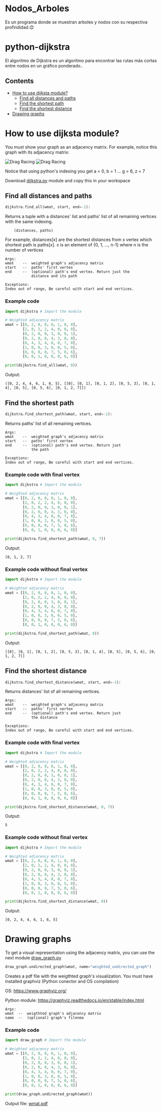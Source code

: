 # Nodos_Arboles
Es un programa donde se muestran arboles y nodos con su respectiva profindidad.😊
# python-dijkstra
El algoritmo de Dijkstra es un algoritmo para encontrar las rutas más cortas entre nodos en un gráfico ponderado..

## Contents

* [How to use dijksta module?](#How-to-use-dijksta-module?)
  * [Find all distances and paths](#Find-all-distances-and-paths)
  * [Find the shortest path](#Find-the-shortest-path)
  * [Find the shortest distance](#Find-the-shortest-distance)
* [Drawing graphs](#Drawing-graphs)


# How to use dijksta module?
You must show your graph as an adjacency matrix. For example, notice this graph with its adjacency matrix:

![Drag Racing](assets/wgraph.png)
![Drag Racing](assets/wmat.png)

Notice that using python's indexing you get a = 0, b = 1 ... g = 6, z = 7

Download [dijkstra.py](https://github.com/stronjol/Nodos_Arboles/blob/main/dijkstra.py) module and copy this in your workspace

## Find all distances and paths
```python
dijkstra.find_all(wmat, start, end=-1):
```

Returns a tuple with a distances' list and paths' list of all remaining vertices with the same indexing.

        (distances, paths)

For example, distances[x] are the shortest distances from x vertex which shortest path is paths[x]. x is an element of {0, 1, ..., n-1} where n is the number of vertices

    Args:
    wmat    --  weighted graph's adjacency matrix
    start   --  paths' first vertex
    end     --  (optional) path's end vertex. Return just the 
                distance and its path

    Exceptions:
    Index out of range, Be careful with start and end vertices.

### Example code
```python
import dijkstra # Import the module

# Weighted adjacency matrix
wmat = [[0, 2, 0, 0, 0, 1, 0, 0],
        [2, 0, 2, 2, 4, 0, 0, 0],
        [0, 2, 0, 0, 3, 0, 0, 1],
        [0, 2, 0, 0, 4, 3, 0, 0],
        [0, 4, 3, 4, 0, 0, 7, 0],
        [1, 0, 0, 3, 0, 0, 5, 0],
        [0, 0, 0, 0, 7, 5, 0, 6],
        [0, 0, 1, 0, 0, 0, 6, 0]]

print(dijkstra.find_all(wmat, 0))
```
Output:
```
([0, 2, 4, 4, 6, 1, 6, 5], [[0], [0, 1], [0, 1, 2], [0, 5, 3], [0, 1, 4], [0, 5], [0, 5, 6], [0, 1, 2, 7]])
```

## Find the shortest path
```python
dijkstra.find_shortest_path(wmat, start, end=-1):
```
Returns paths' list of all remaining vertices.

    Args:
    wmat    --  weighted graph's adjacency matrix
    start   --  paths' first vertex
    end     --  (optional) path's end vertex. Return just
                the path

    Exceptions:
    Index out of range, Be careful with start and end vertices.

### Example code with final vertex
```python
import dijkstra # Import the module

# Weighted adjacency matrix
wmat = [[0, 2, 0, 0, 0, 1, 0, 0],
        [2, 0, 2, 2, 4, 0, 0, 0],
        [0, 2, 0, 0, 3, 0, 0, 1],
        [0, 2, 0, 0, 4, 3, 0, 0],
        [0, 4, 3, 4, 0, 0, 7, 0],
        [1, 0, 0, 3, 0, 0, 5, 0],
        [0, 0, 0, 0, 7, 5, 0, 6],
        [0, 0, 1, 0, 0, 0, 6, 0]]

print(dijkstra.find_shortest_path(wmat, 0, 7))
```
Output:
```
[0, 1, 2, 7]
```
### Example code without final vertex
```python
import dijkstra # Import the module

# Weighted adjacency matrix
wmat = [[0, 2, 0, 0, 0, 1, 0, 0],
        [2, 0, 2, 2, 4, 0, 0, 0],
        [0, 2, 0, 0, 3, 0, 0, 1],
        [0, 2, 0, 0, 4, 3, 0, 0],
        [0, 4, 3, 4, 0, 0, 7, 0],
        [1, 0, 0, 3, 0, 0, 5, 0],
        [0, 0, 0, 0, 7, 5, 0, 6],
        [0, 0, 1, 0, 0, 0, 6, 0]]

print(dijkstra.find_shortest_path(wmat, 0))
```
Output:
```
[[0], [0, 1], [0, 1, 2], [0, 5, 3], [0, 1, 4], [0, 5], [0, 5, 6], [0, 1, 2, 7]]
```

## Find the shortest distance
```python
dijkstra.find_shortest_distance(wmat, start, end=-1):
```
Returns distances' list of all remaining vertices.

    Args:
    wmat    --  weighted graph's adjacency matrix
    start   --  paths' first vertex
    end     --  (optional) path's end vertex. Return just
                the distance

    Exceptions:
    Index out of range, Be careful with start and end vertices.

### Example code with final vertex
```python
import dijkstra # Import the module

# Weighted adjacency matrix
wmat = [[0, 2, 0, 0, 0, 1, 0, 0],
        [2, 0, 2, 2, 4, 0, 0, 0],
        [0, 2, 0, 0, 3, 0, 0, 1],
        [0, 2, 0, 0, 4, 3, 0, 0],
        [0, 4, 3, 4, 0, 0, 7, 0],
        [1, 0, 0, 3, 0, 0, 5, 0],
        [0, 0, 0, 0, 7, 5, 0, 6],
        [0, 0, 1, 0, 0, 0, 6, 0]]

print(dijkstra.find_shortest_distance(wmat, 0, 7))

```
Output:
```
5
```

### Example code without final vertex
```python
import dijkstra # Import the module

# Weighted adjacency matrix
wmat = [[0, 2, 0, 0, 0, 1, 0, 0],
        [2, 0, 2, 2, 4, 0, 0, 0],
        [0, 2, 0, 0, 3, 0, 0, 1],
        [0, 2, 0, 0, 4, 3, 0, 0],
        [0, 4, 3, 4, 0, 0, 7, 0],
        [1, 0, 0, 3, 0, 0, 5, 0],
        [0, 0, 0, 0, 7, 5, 0, 6],
        [0, 0, 1, 0, 0, 0, 6, 0]]

print(dijkstra.find_shortest_distance(wmat, 0))
```

Output:
```
[0, 2, 4, 4, 6, 1, 6, 5]
```
# Drawing graphs

To get a visual representation using the adjacency matrix, you can use the next module [draw_graph.py](https://github.com/stronjol/Nodos_Arboles/blob/main/draw_graph.py)
```python
draw_graph.undirected_graph(wmat, name="weighted_undirected_graph")
```
Creates a pdf file with the weigthted graph's visualization. You must have installed graphviz (Python conector and OS compilation)

OS: https://www.graphviz.org/

Python module: https://graphviz.readthedocs.io/en/stable/index.html

    Args:
    wmat  --  weigthted graph's adjacency matrix
    name  --  (optional) graph's filenma

### Example code

```python
import draw_graph # Import the module

# Weighted adjacency matrix
wmat = [[0, 2, 0, 0, 0, 1, 0, 0],
        [2, 0, 2, 2, 4, 0, 0, 0],
        [0, 2, 0, 0, 3, 0, 0, 1],
        [0, 2, 0, 0, 4, 3, 0, 0],
        [0, 4, 3, 4, 0, 0, 7, 0],
        [1, 0, 0, 3, 0, 0, 5, 0],
        [0, 0, 0, 0, 7, 5, 0, 6],
        [0, 0, 1, 0, 0, 0, 6, 0]]

print(draw_graph.undirected_graph(wmat))
```

Output file: [wmat.pdf](https://github.com/stronjol/Nodos_Arboles/blob/main/wmat.pdf)
